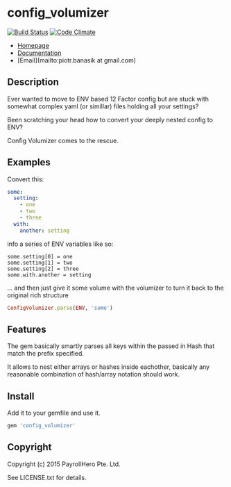 # config_volumizer

[![Build Status](https://travis-ci.org/payrollhero/config_volumizer.svg)](https://travis-ci.org/payrollhero/config_volumizer)
[![Code Climate](https://codeclimate.com/github/payrollhero/config_volumizer/badges/gpa.svg)](https://codeclimate.com/github/payrollhero/config_volumizer)

* [Homepage](https://rubygems.org/gems/config_volumizer)
* [Documentation](http://rubydoc.info/gems/config_volumizer/frames)
* [Email](mailto:piotr.banasik at gmail.com)

## Description

Ever wanted to move to ENV based 12 Factor config but are stuck with somewhat complex yaml (or simillar) files
holding all your settings?

Been scratching your head how to convert your deeply nested config to ENV?

Config Volumizer comes to the rescue.

## Examples

Convert this:
```yaml
some:
  setting:
    - one
    - two
    - three
  with:
    another: setting
```

info a series of ENV variables like so:

```
some.setting[0] = one
some.setting[1] = two
some.setting[2] = three
some.with.another = setting
```

... and then just give it some volume with the volumizer to turn it back to the original rich structure

```ruby
ConfigVolumizer.parse(ENV, 'some')
```

## Features

The gem basically smartly parses all keys within the passed in Hash that match the prefix specified.

It allows to nest either arrays or hashes inside eachother, basically any reasonable combination of hash/array notation should work.

## Install

Add it to your gemfile and use it.

```ruby
gem 'config_volumizer'
```

## Copyright

Copyright (c) 2015 PayrollHero Pte. Ltd.

See LICENSE.txt for details.
